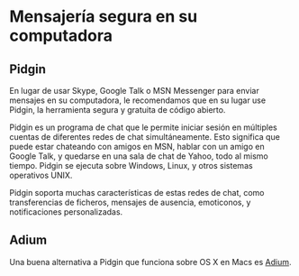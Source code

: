[Title]: # (Mensajería segura en su computadora)
[Order]: # (4)

# Mensajería segura en su computadora

## Pidgin

En lugar de usar Skype, Google Talk o MSN Messenger para enviar mensajes en su computadora, le recomendamos que en su lugar use Pidgin, la herramienta segura y gratuita de código abierto.

Pidgin es un programa de chat que le permite iniciar sesión en múltiples cuentas de diferentes redes de chat simultáneamente. Esto significa que puede estar chateando con amigos en MSN, hablar con un amigo en Google Talk, y quedarse en una sala de chat de Yahoo, todo al mismo tiempo. Pidgin se ejecuta sobre Windows, Linux, y otros sistemas operativos UNIX.

Pidgin soporta muchas características de estas redes de chat, como transferencias de ficheros, mensajes de ausencia, emoticonos, y notificaciones personalizadas.

## Adium

Una buena alternativa a Pidgin que funciona sobre OS X en Macs es [Adium](http://adium.im/).